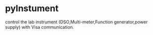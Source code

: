 # pyInstument
control the lab instrument (DSO,Multi-meter,Function generator,power supply) with Visa communication.

